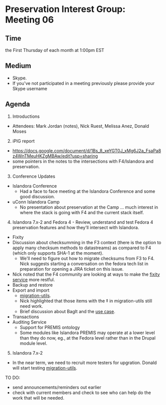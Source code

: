 # Preservation Interest Group: Meeting 06

## Time
the First Thursday of each month at 1:00pm EST

## Medium
  * Skype. 
  * If you've not participated in a meeting previously please provide your Skype username

## Agenda

1. Introductions
 * Attendees: Mark Jordan (notes), Nick Ruest, Melissa Anez, Donald Moses
 
2. iPIG report  
  * https://docs.google.com/document/d/1Bs_8_xeYGT0J_xMg6J2a_FsaPa8z4WnTMeuHKZgMBAw/edit?usp=sharing
  * some pointers in the notes to the intersections with F4/Islandora and preservation.

3. Conference Updates
  * Islandora Conference
    * Had a face to face meeting at the Islandora Conference and some good discussion.  
  * uConn Islandora Camp
    * No presentation about preservation at the Camp ... much interest in where the stack is going with F4 and the current stack itself. 

4. Islandora 7.x-2 and Fedora 4 - Review, understand and test Fedora 4 preservation features and how they’ll intersect with Islandora.
  * Fixity
   * Discussion about checksumming in the F3 context (there is the option to apply many checksum methods to datastreams) as compared to F4 (which only supports SHA-1 at the moment).
     * We'll need to figure out how to migrate checksums from F3 to F4. Nick suggests starting a conversation on the fedora tech list in preparation for opening a JIRA ticket on this issue. 
   * Nick noted that the F4 community are looking at ways to make the [fixity service](https://wiki.duraspace.org/display/FEDORA44/RESTful+HTTP+API+-+Fixity) more restful. 
  * Backup and restore
  * Export and import
      * [migration-utils](https://github.com/fcrepo4-exts/migration-utils).
      * Nick highlighted that those items with the ‡ in migration-utils still need work.
      * Brief discussion about BagIt and the [use case](https://github.com/islandora-interest-groups/Islandora-Fedora4-Interest-Group/issues/13).
  * Transactions
  * Auditing Service
     * Support for PREMIS ontology
     * Some modules like Islandora PREMIS may operate at a lower level than they do now, eg., at the Fedora level rather than in the Drupal module level.

5. Islandora 7.x-2 
  * In the near term, we need to recruit more testers for upgration. Donald will start testing [migration-utils](https://github.com/fcrepo4-exts/migration-utils).

TO DO: 
* send announcements/reminders out earlier
* check with current members and check to see who can help do the work that will be needed.
